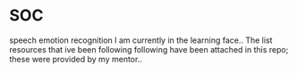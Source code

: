 # SOC
speech emotion recognition
 I am currently in the learning face..
 The list resources that ive been following following have been attached in this repo; these were provided by my mentor..
